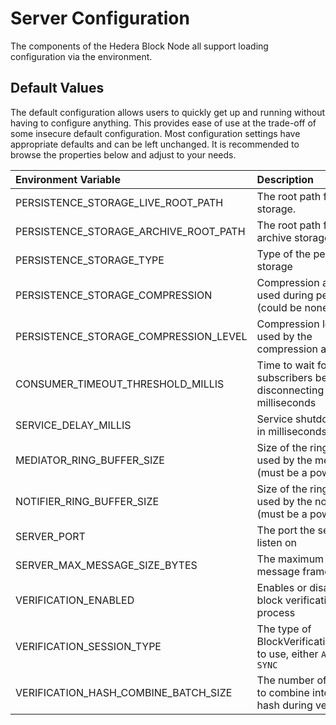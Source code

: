 # Server Configuration

The components of the Hedera Block Node all support loading configuration via the
environment.

## Default Values

The default configuration allows users to quickly get up and running without having to configure anything. This provides
ease of use at the trade-off of some insecure default configuration. Most configuration settings have appropriate
defaults and can be left unchanged. It is recommended to browse the properties below and adjust to your needs.

| Environment Variable                   | Description                                                              |       Default Value |
|:---------------------------------------|:-------------------------------------------------------------------------|--------------------:|
| PERSISTENCE_STORAGE_LIVE_ROOT_PATH     | The root path for the live storage.                                      |                     |
| PERSISTENCE_STORAGE_ARCHIVE_ROOT_PATH  | The root path for the archive storage.                                   |                     |
| PERSISTENCE_STORAGE_TYPE               | Type of the persistence storage                                          | BLOCK_AS_LOCAL_FILE |
| PERSISTENCE_STORAGE_COMPRESSION        | Compression algorithm used during persistence (could be none as well)    |                ZSTD |
| PERSISTENCE_STORAGE_COMPRESSION_LEVEL  | Compression level to be used by the compression algorithm                |                   3 |
| CONSUMER_TIMEOUT_THRESHOLD_MILLIS      | Time to wait for subscribers before disconnecting in milliseconds        |                1500 |
| SERVICE_DELAY_MILLIS                   | Service shutdown delay in milliseconds                                   |                 500 |
| MEDIATOR_RING_BUFFER_SIZE              | Size of the ring buffer used by the mediator (must be a power of 2)      |            67108864 |
| NOTIFIER_RING_BUFFER_SIZE              | Size of the ring buffer used by the notifier (must be a power of 2)      |                2048 |
| SERVER_PORT                            | The port the server will listen on                                       |                8080 |
| SERVER_MAX_MESSAGE_SIZE_BYTES          | The maximum size of a message frame in bytes                             |             1048576 |
| VERIFICATION_ENABLED                   | Enables or disables the block verification process                       |                true |
| VERIFICATION_SESSION_TYPE              | The type of BlockVerificationSession to use, either `ASYNC` or `SYNC`    |               ASYNC |
| VERIFICATION_HASH_COMBINE_BATCH_SIZE   | The number of hashes to combine into a single hash during verification   |                  32 |
